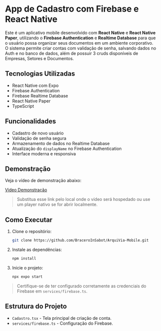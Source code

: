 # App de Cadastro com Firebase e React Native

Este é um aplicativo mobile desenvolvido com **React Native** e **React Native Paper**, utilizando o **Firebase Authentication** e **Realtime Database** para que o usuário possa organizar seus documentos em um ambiente corporativo. O sistema permite criar contas com validação de senha, salvando dados no Auth e no banco de dados, além de possuir 3 cruds disponíveis de Empresas, Setores e Documentos.

## Tecnologias Utilizadas

- React Native com Expo
- Firebase Authentication
- Firebase Realtime Database
- React Native Paper
- TypeScript

## Funcionalidades

- Cadastro de novo usuário
- Validação de senha segura
- Armazenamento de dados no Realtime Database
- Atualização do `displayName` no Firebase Authentication
- Interface moderna e responsiva

## Demonstração

Veja o vídeo de demonstração abaixo:

[Video Demonstração](./src/assets/videos/Demonstracao.mp4)

> Substitua esse link pelo local onde o vídeo será hospedado ou use um player nativo se for abrir localmente.

## Como Executar

1. Clone o repositório:
   ```bash
   git clone https://github.com/BraceroInSabot/ArquiVia-Mobile.git
   ```

2. Instale as dependências:
   ```bash
   npm install
   ```

3. Inicie o projeto:
   ```bash
   npx expo start
   ```

> Certifique-se de ter configurado corretamente as credenciais do Firebase em `services/firebase.ts`.

## Estrutura do Projeto

- `Cadastro.tsx` - Tela principal de criação de conta.
- `services/firebase.ts` - Configuração do Firebase.
